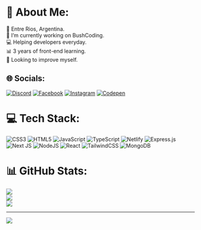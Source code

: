 # 💫 About Me:
📍 Entre Rios, Argentina.<br>📌 I’m currently working on BushCoding.<br>💻 Helping developers everyday.<br>📊 3 years of front-end learning.<br>🧠 Looking to improve myself.


## 🌐 Socials:
[![Discord](https://img.shields.io/badge/Discord-%237289DA.svg?logo=discord&logoColor=white)](https://discord.gg/https://discord.com/invite/xKSMPuQj3Y) [![Facebook](https://img.shields.io/badge/Facebook-%231877F2.svg?logo=Facebook&logoColor=white)](https://facebook.com/lautaro.spiazzi) [![Instagram](https://img.shields.io/badge/Instagram-%23E4405F.svg?logo=Instagram&logoColor=white)](https://instagram.com/lautaro_spiazzi) [![Codepen](https://img.shields.io/badge/Codepen-000000?style=for-the-badge&logo=codepen&logoColor=white)](https://codepen.io/lautaro-spiazzi) 

# 💻 Tech Stack:
![CSS3](https://img.shields.io/badge/css3-%231572B6.svg?style=for-the-badge&logo=css3&logoColor=white) ![HTML5](https://img.shields.io/badge/html5-%23E34F26.svg?style=for-the-badge&logo=html5&logoColor=white) ![JavaScript](https://img.shields.io/badge/javascript-%23323330.svg?style=for-the-badge&logo=javascript&logoColor=%23F7DF1E) ![TypeScript](https://img.shields.io/badge/typescript-%23007ACC.svg?style=for-the-badge&logo=typescript&logoColor=white) ![Netlify](https://img.shields.io/badge/netlify-%23000000.svg?style=for-the-badge&logo=netlify&logoColor=#00C7B7) ![Express.js](https://img.shields.io/badge/express.js-%23404d59.svg?style=for-the-badge&logo=express&logoColor=%2361DAFB) ![Next JS](https://img.shields.io/badge/Next-black?style=for-the-badge&logo=next.js&logoColor=white) ![NodeJS](https://img.shields.io/badge/node.js-6DA55F?style=for-the-badge&logo=node.js&logoColor=white) ![React](https://img.shields.io/badge/react-%2320232a.svg?style=for-the-badge&logo=react&logoColor=%2361DAFB) ![TailwindCSS](https://img.shields.io/badge/tailwindcss-%2338B2AC.svg?style=for-the-badge&logo=tailwind-css&logoColor=white) ![MongoDB](https://img.shields.io/badge/MongoDB-%234ea94b.svg?style=for-the-badge&logo=mongodb&logoColor=white)
# 📊 GitHub Stats:
![](https://github-readme-stats.vercel.app/api?username=Hexpod604&theme=dark&hide_border=false&include_all_commits=false&count_private=true)<br/>
![](https://github-readme-streak-stats.herokuapp.com/?user=Hexpod604&theme=dark&hide_border=false)<br/>
![](https://github-readme-stats.vercel.app/api/top-langs/?username=Hexpod604&theme=dark&hide_border=false&include_all_commits=false&count_private=true&layout=compact)

---
[![](https://visitcount.itsvg.in/api?id=Hexpod604&icon=2&color=6)](https://visitcount.itsvg.in)
